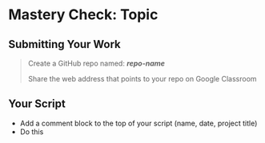 # Mastery Check: Topic

## Submitting Your Work
> Create a GitHub repo named: ***repo-name***
>
> Share the web address that points to your repo on Google Classroom

## Your Script

- Add a comment block to the top of your script (name, date, project title)
- Do this
